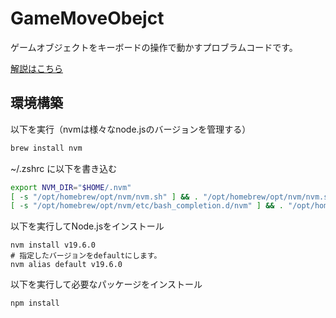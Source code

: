 # GameMoveObejct

ゲームオブジェクトをキーボードの操作で動かすプロブラムコードです。

[解説はこちら](https://www.instagram.com/p/Cox42YcPefc/)

## 環境構築

以下を実行（nvmは様々なnode.jsのバージョンを管理する）

```zsh
brew install nvm
```

~/.zshrc に以下を書き込む

```zsh
export NVM_DIR="$HOME/.nvm"
[ -s "/opt/homebrew/opt/nvm/nvm.sh" ] && . "/opt/homebrew/opt/nvm/nvm.sh"  # This loads nvm
[ -s "/opt/homebrew/opt/nvm/etc/bash_completion.d/nvm" ] && . "/opt/homebrew/opt/nvm/etc/bash_completion.d/nvm"  # This loads nvm bash_completion
```

以下を実行してNode.jsをインストール

```
nvm install v19.6.0
# 指定したバージョンをdefaultにします。
nvm alias default v19.6.0
```

以下を実行して必要なパッケージをインストール

```
npm install
```